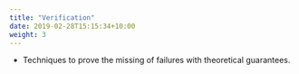 ```yaml
---
title: "Verification"
date: 2019-02-28T15:15:34+10:00
weight: 3
---
```


- Techniques to prove the missing of failures with theoretical guarantees. 


